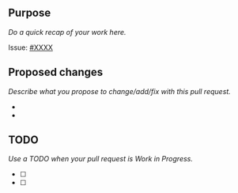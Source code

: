 ## Purpose

_Do a quick recap of your work here._

Issue: [#XXXX](https://github.com/dchapyshev/aspia/issues/XXXX)

## Proposed changes

_Describe what you propose to change/add/fix with this pull request._

- 
- 

## TODO

_Use a TODO when your pull request is Work in Progress._

- [ ] 
- [ ] 